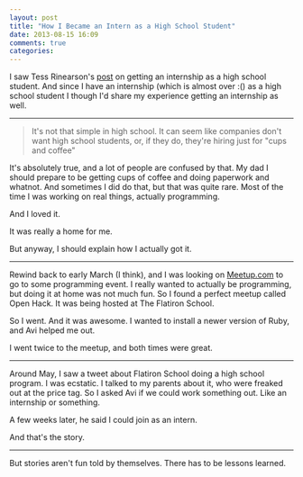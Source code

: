 ```yaml
---
layout: post
title: "How I Became an Intern as a High School Student"
date: 2013-08-15 16:09
comments: true
categories: 
---
```


I saw Tess Rinearson's [post][1] on getting an internship as a high school student. And since I have an internship (which is almost over :() as a high school student I though I'd share my experience getting an internship as well. 

* * * 

> It's not that simple in high school. It can seem like companies don't want high school students, or, if they do, they're hiring just for "cups and coffee"

It's absolutely true, and a lot of people are confused by that. My dad I should prepare to be getting cups of coffee and doing paperwork and whatnot. And sometimes I did do that, but that was quite rare. Most of the time I was working on real things, actually programming. 

And I loved it. 

It was really a home for me. 

But anyway, I should explain how I actually got it. 

---


Rewind back to early March (I think), and I was looking on [Meetup.com][2] to go to some programming event. I really wanted to actually be programming, but doing it at home was not much fun. So I found a perfect meetup called Open Hack. It was being hosted at The Flatiron School. 

So I went. And it was awesome. I wanted to install a newer version of Ruby, and Avi helped me out. 

I went twice to the meetup, and both times were great. 

---

Around May, I saw a tweet about Flatiron School doing a high school program. I was ecstatic. I talked to my parents about it, who were freaked out at the price tag. So I asked Avi if we could work something out. Like an internship or something. 

A few weeks later, he said I could join as an intern.

And that's the story. 

---

But stories aren't fun told by themselves. There has to be lessons learned. 

[1]: http://tessrinearson.com/blog/?p=651
[2]: http://www.meetup.com